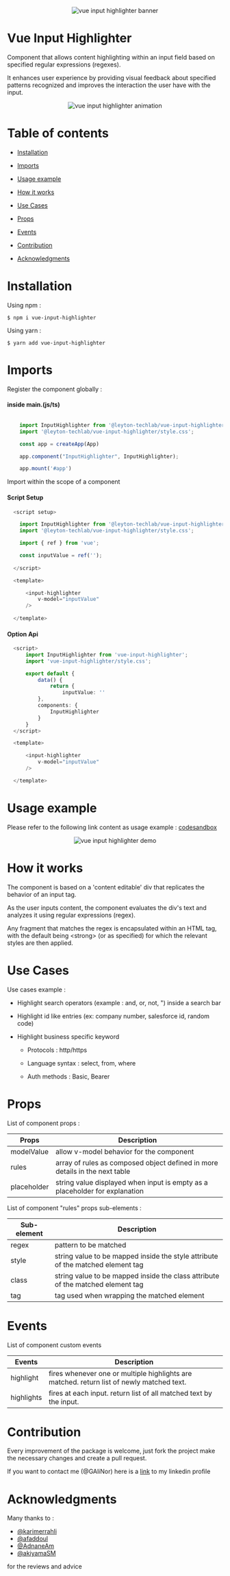 <p align="center"><img src="https://github.com/GAliNor/assets/blob/main/vue-input-highlighter/banner.png" alt="vue input highlighter banner"></p>

# Vue Input Highlighter

Component that allows content highlighting within an input field based on specified regular expressions (regexes).

It enhances user experience by providing visual feedback about specified patterns recognized and improves the interaction the user have with the input.

<p align="center"><img src="https://github.com/GAliNor/assets/blob/main/vue-input-highlighter/animation.gif" alt="vue input highlighter animation"></p>


# Table of contents

- [Installation](#installation)
  

- [Imports](#imports)


- [Usage example](#usage-example)


- [How it works](#how-it-works)  


- [Use Cases](#use-cases)


- [Props](#props)


- [Events](#events)
  

- [Contribution](#contribution)


- [Acknowledgments](#acknowledgments)


# Installation

Using npm :

    $ npm i vue-input-highlighter


Using yarn :

    $ yarn add vue-input-highlighter


# Imports

Register the component globally :

#### inside main.(js/ts)
````typescript

    import InputHighlighter from '@leyton-techlab/vue-input-highlighter';
    import '@leyton-techlab/vue-input-highlighter/style.css';

    const app = createApp(App)

    app.component("InputHighlighter", InputHighlighter);

    app.mount('#app')

````
Import within the scope of a component

#### Script Setup
````typescript
  <script setup>

    import InputHighlighter from '@leyton-techlab/vue-input-highlighter';
    import '@leyton-techlab/vue-input-highlighter/style.css';

    import { ref } from 'vue';

    const inputValue = ref('');
  
  </script>

  <template>

      <input-highlighter
          v-model="inputValue"
      />
  
  </template>
````

#### Option Api
````typescript
  <script>
      import InputHighlighter from 'vue-input-highlighter';
      import 'vue-input-highlighter/style.css';

      export default {
          data() {
              return {
                  inputValue: ''
          },
          components: {
              InputHighlighter
          }
      }
  </script>

  <template>

      <input-highlighter
          v-model="inputValue"
      />

  </template>

````
# Usage example

Please refer to the following link content as usage example : [codesandbox](https://codesandbox.io/s/admiring-kilby-4h9swj?file=/src/App.vue)

<p align="center"><img src="https://github.com/GAliNor/assets/blob/main/vue-input-highlighter/demo.gif" alt="vue input highlighter demo"></p>


# How it works

The component is based on a 'content editable' div that replicates the behavior of an input tag.

As the user inputs content, the component evaluates the div's text and analyzes it using regular expressions (regex).

Any fragment that matches the regex is encapsulated within an HTML tag, with the default being \<strong\> (or as specified) for which the relevant styles are then applied.

# Use Cases

Use cases example :

- Highlight search operators (example : and, or, not, ") inside a search bar

- Highlight id like entries (ex: company number, salesforce id, random code)

- Highlight business specific keyword

    - Protocols : http/https

    - Language syntax : select, from, where

    - Auth methods : Basic, Bearer

# Props

List of component props :

| Props       | Description                                                                 |
|-------------|-----------------------------------------------------------------------------|
| modelValue  | allow v-model behavior for the component                                    |
| rules       | array of rules as composed object defined in more details in the next table |
| placeholder | string value displayed when input is empty as a placeholder for explanation |


List of component "rules" props sub-elements :

| Sub-element | Description                                                                     |
|-------------|---------------------------------------------------------------------------------|
| regex       | pattern to be matched                                                           |
| style       | string value to be mapped inside the style attribute of the matched element tag |
| class       | string value to be mapped inside the class attribute of the matched element tag |
| tag         | tag used when wrapping the matched element                                      |

# Events

List of component custom events

| Events      | Description                                                                               |
|------------|-------------------------------------------------------------------------------------------|
| highlight  | fires whenever one or multiple highlights are matched. return list of newly matched text. |
| highlights | fires at each input. return list of all matched text by the input.                        |

# Contribution

Every improvement of the package is welcome, just fork the project make the necessary changes and create a pull request.

If you want to contact me (@GAliNor) here is a [link](https://www.linkedin.com/in/ali-guedda/) to my linkedin profile

# Acknowledgments

Many thanks to :

 - [@karimerrahli](https://github.com/karimerrahli)
 - [@afaddoul](https://github.com/afaddoul)
 - [@AdnaneAm](https://github.com/adnaneam)
 - [@akiyamaSM](https://github.com/akiyamaSM)

for the reviews and advice
